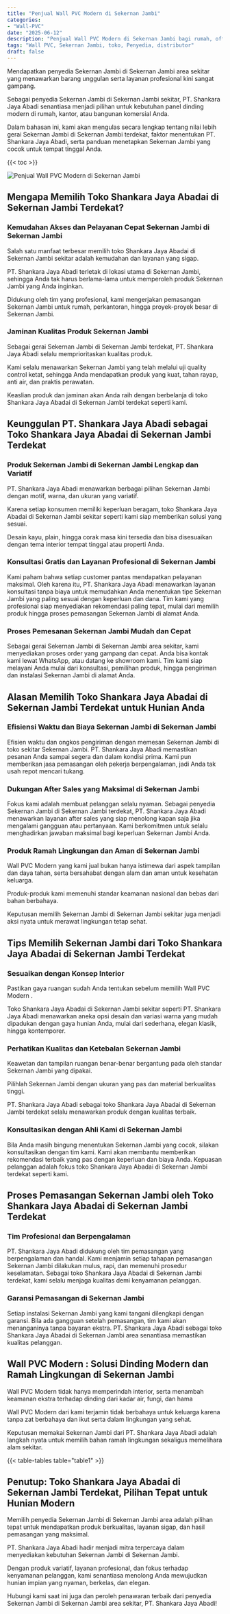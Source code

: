 ```yaml
---
title: "Penjual Wall PVC Modern di Sekernan Jambi"
categories: 
- "Wall-PVC"
date: "2025-06-12"
description: "Penjual Wall PVC Modern di Sekernan Jambi bagi rumah, office, dan ritel. Material berkualitas, beragam motif, warna menarik, beserta layanan instalasi oleh tim profesional serta jaminan resmi!|Layanan distribusi Wall PVC Modern di Sekernan Jambi untuk keperluan rumah, office, maupun ritel, beserta panel terbaik dan instalasi oleh tim berpengalaman dan garansi resmi.|Alternatif Wall PVC Modern di Sekernan Jambi yang andal bagi hunian, perkantoran, serta toko, dengan material unggulan dan pemasangan oleh tenaga ahli ahli serta kepastian resmi.|Penjualan Wall PVC Modern di Sekernan Jambi bagi rumah, office, dan toko, beserta produk terbaik dan penempatan oleh tim ahli, disertai beserta garansi resmi.}"
tags: "Wall PVC, Sekernan Jambi, toko, Penyedia, distributor"
draft: false
---
```


Mendapatkan penyedia Sekernan Jambi di Sekernan Jambi area sekitar yang menawarkan barang unggulan serta layanan profesional kini sangat gampang.

Sebagai penyedia Sekernan Jambi di Sekernan Jambi sekitar, PT. Shankara Jaya Abadi senantiasa menjadi pilihan untuk kebutuhan panel dinding modern di rumah, kantor, atau bangunan komersial Anda.

Dalam bahasan ini, kami akan mengulas secara lengkap tentang nilai lebih gerai Sekernan Jambi di Sekernan Jambi terdekat, faktor menentukan PT. Shankara Jaya Abadi, serta panduan menetapkan Sekernan Jambi yang cocok untuk tempat tinggal Anda.

{{< toc >}}

![Penjual Wall PVC Modern di Sekernan Jambi](/images/Wall-PVC/Penjual-Wall-PVC-Modern-di-Sekernan-Jambi.png)


## Mengapa Memilih Toko Shankara Jaya Abadai di Sekernan Jambi Terdekat?

### Kemudahan Akses dan Pelayanan Cepat Sekernan Jambi di Sekernan Jambi

Salah satu manfaat terbesar memilih toko Shankara Jaya Abadai di Sekernan Jambi sekitar adalah kemudahan dan layanan yang sigap.

PT. Shankara Jaya Abadi terletak di lokasi utama di Sekernan Jambi, sehingga Anda tak harus berlama-lama untuk memperoleh produk Sekernan Jambi yang Anda inginkan.

Didukung oleh tim yang profesional, kami mengerjakan pemasangan Sekernan Jambi untuk rumah, perkantoran, hingga proyek-proyek besar di Sekernan Jambi.

### Jaminan Kualitas Produk Sekernan Jambi

Sebagai gerai Sekernan Jambi di Sekernan Jambi terdekat, PT. Shankara Jaya Abadi selalu memprioritaskan kualitas produk.

Kami selalu menawarkan Sekernan Jambi yang telah melalui uji quality control ketat, sehingga Anda mendapatkan produk yang kuat, tahan rayap, anti air, dan praktis perawatan.

Keaslian produk dan jaminan akan Anda raih dengan berbelanja di toko Shankara Jaya Abadai di Sekernan Jambi terdekat seperti kami.

## Keunggulan PT. Shankara Jaya Abadi sebagai Toko Shankara Jaya Abadai di Sekernan Jambi Terdekat

### Produk Sekernan Jambi di Sekernan Jambi Lengkap dan Variatif

PT. Shankara Jaya Abadi menawarkan berbagai pilihan Sekernan Jambi dengan motif, warna, dan ukuran yang variatif.

Karena setiap konsumen memiliki keperluan beragam, toko Shankara Jaya Abadai di Sekernan Jambi sekitar seperti kami siap memberikan solusi yang sesuai.

Desain kayu, plain, hingga corak masa kini tersedia dan bisa disesuaikan dengan tema interior tempat tinggal atau properti Anda.

### Konsultasi Gratis dan Layanan Profesional di Sekernan Jambi

Kami paham bahwa setiap customer pantas mendapatkan pelayanan maksimal. Oleh karena itu, PT. Shankara Jaya Abadi menawarkan layanan konsultasi tanpa biaya untuk memudahkan Anda menentukan tipe Sekernan Jambi yang paling sesuai dengan keperluan dan dana. Tim kami yang profesional siap menyediakan rekomendasi paling tepat, mulai dari memilih produk hingga proses pemasangan Sekernan Jambi di alamat Anda.

### Proses Pemesanan Sekernan Jambi Mudah dan Cepat

Sebagai gerai Sekernan Jambi di Sekernan Jambi area sekitar, kami menyediakan proses order yang gampang dan cepat. Anda bisa kontak kami lewat WhatsApp, atau datang ke showroom kami. Tim kami siap melayani Anda mulai dari konsultasi, pemilihan produk, hingga pengiriman dan instalasi Sekernan Jambi di alamat Anda.

## Alasan Memilih Toko Shankara Jaya Abadai di Sekernan Jambi Terdekat untuk Hunian Anda

### Efisiensi Waktu dan Biaya Sekernan Jambi di Sekernan Jambi

Efisien waktu dan ongkos pengiriman dengan memesan Sekernan Jambi di toko sekitar Sekernan Jambi. PT. Shankara Jaya Abadi memastikan pesanan Anda sampai segera dan dalam kondisi prima. Kami pun memberikan jasa pemasangan oleh pekerja berpengalaman, jadi Anda tak usah repot mencari tukang.

### Dukungan After Sales yang Maksimal di Sekernan Jambi

Fokus kami adalah membuat pelanggan selalu nyaman. Sebagai penyedia Sekernan Jambi di Sekernan Jambi terdekat, PT. Shankara Jaya Abadi menawarkan layanan after sales yang siap menolong kapan saja jika mengalami gangguan atau pertanyaan. Kami berkomitmen untuk selalu menghadirkan jawaban maksimal bagi keperluan Sekernan Jambi Anda.

### Produk Ramah Lingkungan dan Aman di Sekernan Jambi

 Wall PVC Modern  yang kami jual bukan hanya istimewa dari aspek tampilan dan daya tahan, serta bersahabat dengan alam dan aman untuk kesehatan keluarga.

Produk-produk kami memenuhi standar keamanan nasional dan bebas dari bahan berbahaya.

Keputusan memilih Sekernan Jambi di Sekernan Jambi sekitar juga menjadi aksi nyata untuk merawat lingkungan tetap sehat.

## Tips Memilih Sekernan Jambi dari Toko Shankara Jaya Abadai di Sekernan Jambi Terdekat

### Sesuaikan dengan Konsep Interior 

Pastikan gaya ruangan sudah Anda tentukan sebelum memilih  Wall PVC Modern .

Toko Shankara Jaya Abadai di Sekernan Jambi sekitar seperti PT. Shankara Jaya Abadi menawarkan aneka opsi desain dan variasi warna yang mudah dipadukan dengan gaya hunian Anda, mulai dari sederhana, elegan klasik, hingga kontemporer.

### Perhatikan Kualitas dan Ketebalan Sekernan Jambi

Keawetan dan tampilan ruangan benar-benar bergantung pada oleh standar Sekernan Jambi yang dipakai.

Pilihlah Sekernan Jambi dengan ukuran yang pas dan material berkualitas tinggi.

PT. Shankara Jaya Abadi sebagai toko Shankara Jaya Abadai di Sekernan Jambi terdekat selalu menawarkan produk dengan kualitas terbaik.

### Konsultasikan dengan Ahli Kami di Sekernan Jambi

Bila Anda masih bingung menentukan Sekernan Jambi yang cocok, silakan konsultasikan dengan tim kami. Kami akan membantu memberikan rekomendasi terbaik yang pas dengan keperluan dan biaya Anda. Kepuasan pelanggan adalah fokus toko Shankara Jaya Abadai di Sekernan Jambi terdekat seperti kami.

## Proses Pemasangan Sekernan Jambi oleh Toko Shankara Jaya Abadai di Sekernan Jambi Terdekat

### Tim Profesional dan Berpengalaman

PT. Shankara Jaya Abadi didukung oleh tim pemasangan yang berpengalaman dan handal. Kami menjamin setiap tahapan pemasangan Sekernan Jambi dilakukan mulus, rapi, dan memenuhi prosedur keselamatan. Sebagai toko Shankara Jaya Abadai di Sekernan Jambi terdekat, kami selalu menjaga kualitas demi kenyamanan pelanggan.

### Garansi Pemasangan di Sekernan Jambi

Setiap instalasi Sekernan Jambi yang kami tangani dilengkapi dengan garansi. Bila ada gangguan setelah pemasangan, tim kami akan menanganinya tanpa bayaran ekstra. PT. Shankara Jaya Abadi sebagai toko Shankara Jaya Abadai di Sekernan Jambi area senantiasa memastikan kualitas pelanggan.

##  Wall PVC Modern : Solusi Dinding Modern dan Ramah Lingkungan di Sekernan Jambi

 Wall PVC Modern  tidak hanya memperindah interior, serta menambah keamanan ekstra terhadap dinding dari kadar air, fungi, dan hama

 Wall PVC Modern  dari kami terjamin tidak berbahaya untuk keluarga karena tanpa zat berbahaya dan ikut serta dalam lingkungan yang sehat.

Keputusan memakai Sekernan Jambi dari PT. Shankara Jaya Abadi adalah langkah nyata untuk memilih bahan ramah lingkungan sekaligus memelihara alam sekitar.

{{< table-tables table="table1" >}}

## Penutup: Toko Shankara Jaya Abadai di Sekernan Jambi Terdekat, Pilihan Tepat untuk Hunian Modern

Memilih penyedia Sekernan Jambi di Sekernan Jambi area adalah pilihan tepat untuk mendapatkan produk berkualitas, layanan sigap, dan hasil pemasangan yang maksimal.

PT. Shankara Jaya Abadi hadir menjadi mitra terpercaya dalam menyediakan kebutuhan Sekernan Jambi di Sekernan Jambi.

Dengan produk variatif, layanan profesional, dan fokus terhadap kenyamanan pelanggan, kami senantiasa menolong Anda mewujudkan hunian impian yang nyaman, berkelas, dan elegan.

Hubungi kami saat ini juga dan peroleh penawaran terbaik dari penyedia Sekernan Jambi di Sekernan Jambi area sekitar, PT. Shankara Jaya Abadi!